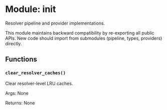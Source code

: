 # Module: __init__

Resolver pipeline and provider implementations.

This module maintains backward compatibility by re-exporting all public APIs.
New code should import from submodules (pipeline, types, providers) directly.

## Functions

### `clear_resolver_caches()`

Clear resolver-level LRU caches.

Args:
None

Returns:
None
